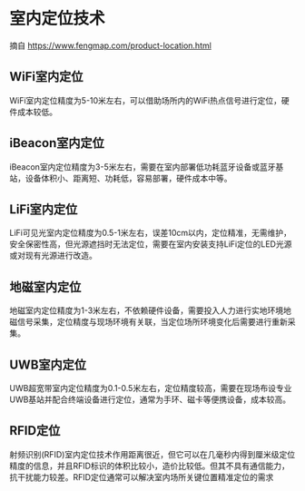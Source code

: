# 室内定位技术
摘自 https://www.fengmap.com/product-location.html

## WiFi室内定位
WiFi室内定位精度为5-10米左右，可以借助场所内的WiFi热点信号进行定位，硬件成本较低。

## iBeacon室内定位
iBeacon室内定位精度为3-5米左右，需要在室内部署低功耗蓝牙设备或蓝牙基站，设备体积小、距离短、功耗低，容易部署，硬件成本中等。

## LiFi室内定位
LiFi可见光室内定位精度为0.5-1米左右，误差10cm以内，定位精准，无需维护，安全保密性高，但光源遮挡时无法定位，需要在室内安装支持LiFi定位的LED光源或对现有光源进行改造。

## 地磁室内定位
地磁室内定位精度为1-3米左右，不依赖硬件设备，需要投入人力进行实地环境地磁信号采集，定位精度与现场环境有关联，当定位场所环境变化后需要进行重新采集。

## UWB室内定位
UWB超宽带室内定位精度为0.1-0.5米左右，定位精度较高，需要在现场布设专业UWB基站并配合终端设备进行定位，通常为手环、磁卡等便携设备，成本较高。

## RFID定位
射频识别(RFID)室内定位技术作用距离很近，但它可以在几毫秒内得到厘米级定位精度的信息，并且RFID标识的体积比较小，造价比较低。但其不具有通信能力，抗干扰能力较差。RFID定位通常可以解决室内场所关键位置精准定位的需求

